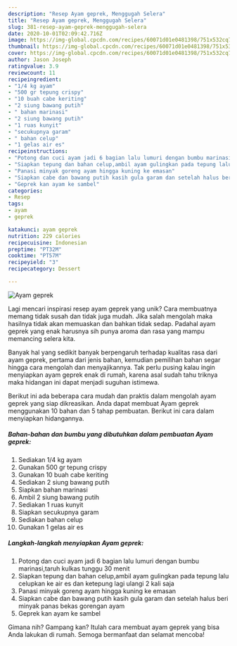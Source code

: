 ```yaml
---
description: "Resep Ayam geprek, Menggugah Selera"
title: "Resep Ayam geprek, Menggugah Selera"
slug: 381-resep-ayam-geprek-menggugah-selera
date: 2020-10-01T02:09:42.716Z
image: https://img-global.cpcdn.com/recipes/60071d01e0481398/751x532cq70/ayam-geprek-foto-resep-utama.jpg
thumbnail: https://img-global.cpcdn.com/recipes/60071d01e0481398/751x532cq70/ayam-geprek-foto-resep-utama.jpg
cover: https://img-global.cpcdn.com/recipes/60071d01e0481398/751x532cq70/ayam-geprek-foto-resep-utama.jpg
author: Jason Joseph
ratingvalue: 3.9
reviewcount: 11
recipeingredient:
- "1/4 kg ayam"
- "500 gr tepung crispy"
- "10 buah cabe keriting"
- "2 siung bawang putih"
- " bahan marinasi"
- "2 siung bawang putih"
- "1 ruas kunyit"
- "secukupnya garam"
- " bahan celup"
- "1 gelas air es"
recipeinstructions:
- "Potong dan cuci ayam jadi 6 bagian lalu lumuri dengan bumbu marinasi,taruh kulkas tunggu 30 menit"
- "Siapkan tepung dan bahan celup,ambil ayam gulingkan pada tepung lalu celupkan ke air es dan ketepung lagi ulangi 2 kali saja"
- "Panasi minyak goreng ayam hingga kuning ke emasan"
- "Siapkan cabe dan bawang putih kasih gula garam dan setelah halus beri minyak panas bekas gorengan ayam"
- "Geprek kan ayam ke sambel"
categories:
- Resep
tags:
- ayam
- geprek

katakunci: ayam geprek 
nutrition: 229 calories
recipecuisine: Indonesian
preptime: "PT32M"
cooktime: "PT57M"
recipeyield: "3"
recipecategory: Dessert

---
```



![Ayam geprek](https://img-global.cpcdn.com/recipes/60071d01e0481398/751x532cq70/ayam-geprek-foto-resep-utama.jpg)

Lagi mencari inspirasi resep ayam geprek yang unik? Cara membuatnya memang tidak susah dan tidak juga mudah. Jika salah mengolah maka hasilnya tidak akan memuaskan dan bahkan tidak sedap. Padahal ayam geprek yang enak harusnya sih punya aroma dan rasa yang mampu memancing selera kita.



Banyak hal yang sedikit banyak berpengaruh terhadap kualitas rasa dari ayam geprek, pertama dari jenis bahan, kemudian pemilihan bahan segar hingga cara mengolah dan menyajikannya. Tak perlu pusing kalau ingin menyiapkan ayam geprek enak di rumah, karena asal sudah tahu triknya maka hidangan ini dapat menjadi suguhan istimewa.


Berikut ini ada beberapa cara mudah dan praktis dalam mengolah ayam geprek yang siap dikreasikan. Anda dapat membuat Ayam geprek menggunakan 10 bahan dan 5 tahap pembuatan. Berikut ini cara dalam menyiapkan hidangannya.

<!--inarticleads1-->

##### Bahan-bahan dan bumbu yang dibutuhkan dalam pembuatan Ayam geprek:

1. Sediakan 1/4 kg ayam
1. Gunakan 500 gr tepung crispy
1. Gunakan 10 buah cabe keriting
1. Sediakan 2 siung bawang putih
1. Siapkan  bahan marinasi
1. Ambil 2 siung bawang putih
1. Sediakan 1 ruas kunyit
1. Siapkan secukupnya garam
1. Sediakan  bahan celup
1. Gunakan 1 gelas air es




<!--inarticleads2-->

##### Langkah-langkah menyiapkan Ayam geprek:

1. Potong dan cuci ayam jadi 6 bagian lalu lumuri dengan bumbu marinasi,taruh kulkas tunggu 30 menit
1. Siapkan tepung dan bahan celup,ambil ayam gulingkan pada tepung lalu celupkan ke air es dan ketepung lagi ulangi 2 kali saja
1. Panasi minyak goreng ayam hingga kuning ke emasan
1. Siapkan cabe dan bawang putih kasih gula garam dan setelah halus beri minyak panas bekas gorengan ayam
1. Geprek kan ayam ke sambel




Gimana nih? Gampang kan? Itulah cara membuat ayam geprek yang bisa Anda lakukan di rumah. Semoga bermanfaat dan selamat mencoba!
